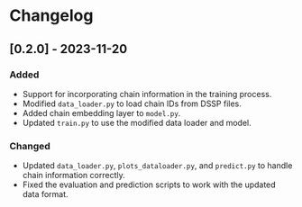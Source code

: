 # Changelog

## [0.2.0] - 2023-11-20

### Added

- Support for incorporating chain information in the training process.
- Modified `data_loader.py` to load chain IDs from DSSP files.
- Added chain embedding layer to `model.py`.
- Updated `train.py` to use the modified data loader and model.

### Changed

- Updated `data_loader.py`, `plots_dataloader.py`, and `predict.py` to handle chain information correctly.
- Fixed the evaluation and prediction scripts to work with the updated data format.
